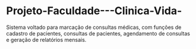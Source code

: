 # Projeto-Faculdade---Clinica-Vida-
Sistema voltado para marcação de consultas médicas, com funções de cadastro de pacientes, consultas de pacientes, agendamento de consultas e geração de relatórios mensais.
